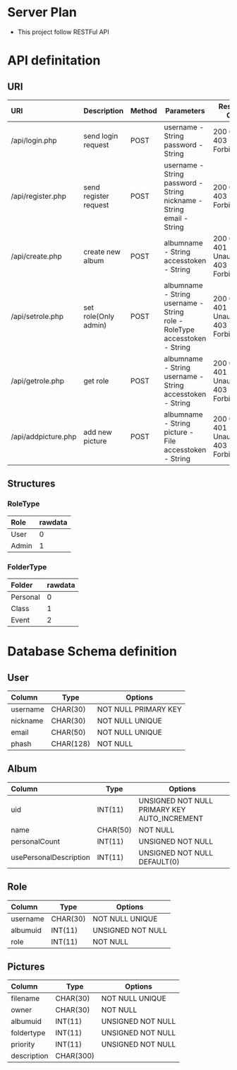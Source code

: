 # Server Plan
- This project follow RESTFul API

# API definitation
## URI
| URI         | Description | Method      | Parameters  | Response Code | Response |
| :---------- | ----------- | ----------- | ----------- | ------------- | -------- |
| /api/login.php | send login request | POST | username - String <br> password - String | 200 OK <br/> 403 Forbidden | 200 Access Token <br> 403 None |
| /api/register.php | send register request | POST | username - String <br> password - String <br> nickname - String <br> email - String | 200 OK <br> 403 Forbidden | 200 Access Token <br> 403 fail message |
| /api/create.php | create new album | POST | albumname - String <br> accesstoken - String | 200 OK <br> 401 Unauthorized <br> 403 Forbidden  | 200 Album uid <br> 401 None <br> 403 fail message |
| /api/setrole.php | set role(Only admin) | POST | albumname - String <br> username - String <br> role - RoleType <br> accesstoken - String | 200 OK <br> 401 Unauthorized <br> 403 Forbidden | 200 None <br> 401 None <br> 403 fail message
| /api/getrole.php | get role | POST | albumname - String <br> username - String <br> accesstoken - String | 200 OK <br> 401 Unauthorized <br> 403 Forbidden | 200 RoleType <br> 401 None <br> 403 fail message
| /api/addpicture.php | add new picture | POST | albumname - String <br> picture - File <br> accesstoken - String | 200 OK <br> 401 Unauthorized <br> 403 Forbidden | 200 None <br> 401 None <br> 403 fail message

## Structures
### RoleType
| Role  | rawdata |
| :---- | ------- |
| User  | 0       |
| Admin | 1       |

### FolderType
| Folder    | rawdata |
| :-------- | ------- |
| Personal  | 0       |
| Class     | 1       |
| Event     | 2       |

# Database Schema definition
## User
| Column      | Type        | Options               |
| :---------- | ----------- | --------------------- |
| username    | CHAR(30)    | NOT NULL PRIMARY KEY  |
| nickname    | CHAR(30)    | NOT NULL UNIQUE       |
| email       | CHAR(50)    | NOT NULL UNIQUE       |
| phash       | CHAR(128)   | NOT NULL              |

## Album
| Column                 | Type        | Options                                      |
| :--------------------- | ----------- | -------------------------------------------- |
| uid                    | INT(11)     | UNSIGNED NOT NULL PRIMARY KEY AUTO_INCREMENT |
| name                   | CHAR(50)    | NOT NULL                                     |
| personalCount          | INT(11)     | UNSIGNED NOT NULL                            |
| usePersonalDescription | INT(11)     | UNSIGNED NOT NULL DEFAULT(0)                 |

## Role
| Column      | Type        | Options           |
| :---------- | ----------- | ----------------- |
| username    | CHAR(30)    | NOT NULL UNIQUE   |
| albumuid    | INT(11)     | UNSIGNED NOT NULL |
| role        | INT(11)     | NOT NULL          |

## Pictures
| Column      | Type        | Options           |
| :---------- | ----------- | ----------------- |
| filename    | CHAR(30)    | NOT NULL UNIQUE   |
| owner       | CHAR(30)    | NOT NULL          |
| albumuid    | INT(11)     | UNSIGNED NOT NULL |
| foldertype  | INT(11)     | UNSIGNED NOT NULL |
| priority    | INT(11)     | UNSIGNED NOT NULL |
| description | CHAR(300)   | |
